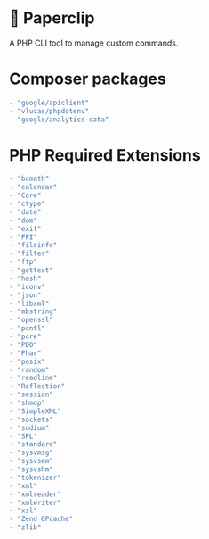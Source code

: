 # 📎 Paperclip
A PHP CLI tool to manage custom commands.

# Composer packages
```js
- "google/apiclient"
- "vlucas/phpdotenv"
- "google/analytics-data"
```

# PHP Required Extensions
```js
- "bcmath"
- "calendar"
- "Core"
- "ctype"
- "date"
- "dom"
- "exif"
- "FFI"
- "fileinfo"
- "filter"
- "ftp"
- "gettext"
- "hash"
- "iconv"
- "json"
- "libxml"
- "mbstring"
- "openssl"
- "pcntl"
- "pcre"
- "PDO"
- "Phar"
- "posix"
- "random"
- "readline"
- "Reflection"
- "session"
- "shmop"
- "SimpleXML"
- "sockets"
- "sodium"
- "SPL"
- "standard"
- "sysvmsg"
- "sysvsem"
- "sysvshm"
- "tokenizer"
- "xml"
- "xmlreader"
- "xmlwriter"
- "xsl"
- "Zend OPcache"
- "zlib"
```



